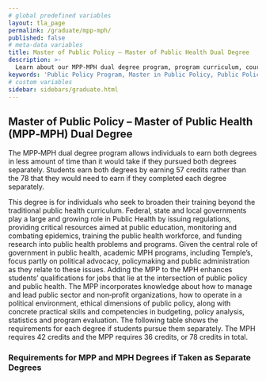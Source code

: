 ```yaml
---
# global predefined variables
layout: tla_page
permalink: /graduate/mpp-mph/
published: false
# meta-data variables
title: Master of Public Policy – Master of Public Health Dual Degree
description: >-
  Learn about our MPP-MPH dual degree program, program curriculum, course sequence, and how to apply.  
keywords: 'Public Policy Program, Master in Public Policy, Public Policy Major, Public Policy School'
# custom variables
sidebar: sidebars/graduate.html
---
```

## Master of Public Policy – Master of Public Health (MPP‐MPH) Dual Degree
The MPP‐MPH dual degree program allows individuals to earn both degrees in less amount of time than it would take if they pursued both degrees separately. Students earn both degrees by earning 57 credits rather than the 78 that they would need to earn if they completed each degree separately.

This degree is for individuals who seek to broaden their training beyond the traditional public health curriculum. Federal, state and local governments play a large and growing role in Public Health by issuing regulations, providing critical resources aimed at public education, monitoring and combating epidemics, training the public health workforce, and funding research into public health problems and programs. Given the central role of government in public health, academic MPH programs, including Temple’s, focus partly on political advocacy, policymaking and public administration as they relate to these issues. Adding the MPP to the MPH enhances students’ qualifications for jobs that lie at the intersection of public policy and public health. The MPP incorporates knowledge about how to manage and lead public sector and non‐profit organizations, how to operate in a political environment, ethical dimensions of public policy, along with concrete practical skills and competencies in budgeting, policy analysis, statistics and program evaluation.
The following table shows the requirements for each degree if students pursue them separately. The MPH requires 42 credits and the MPP requires 36 credits, or 78 credits in total.

### Requirements for MPP and MPH Degrees if Taken as Separate Degrees

